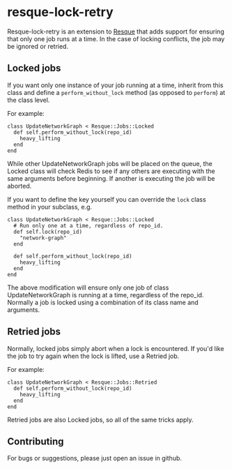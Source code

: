 resque-lock-retry
=================

Resque-lock-retry is an extension to
[Resque](http://github.com/defunkt/resque) that adds support for ensuring that
only one job runs at a time. In the case of locking conflicts, the job may be
ignored or retried.

Locked jobs
------------

If you want only one instance of your job running at a time, inherit from this
class and define a `perform_without_lock` method (as opposed to `perform`) at
the class level.

For example:

    class UpdateNetworkGraph < Resque::Jobs::Locked
      def self.perform_without_lock(repo_id)
        heavy_lifting
      end
    end

While other UpdateNetworkGraph jobs will be placed on the queue, the Locked
class will check Redis to see if any others are executing with the same
arguments before beginning. If another is executing the job will be aborted.

If you want to define the key yourself you can override the `lock` class
method in your subclass, e.g.

    class UpdateNetworkGraph < Resque::Jobs::Locked
      # Run only one at a time, regardless of repo_id.
      def self.lock(repo_id)
        "network-graph"
      end

      def self.perform_without_lock(repo_id)
        heavy_lifting
      end
    end

The above modification will ensure only one job of class UpdateNetworkGraph is
running at a time, regardless of the repo_id. Normally a job is locked using a
combination of its class name and arguments.

Retried jobs
------------

Normally, locked jobs simply abort when a lock is encountered. If you'd like
the job to try again when the lock is lifted, use a Retried job.

For example:

    class UpdateNetworkGraph < Resque::Jobs::Retried
      def self.perform_without_lock(repo_id)
        heavy_lifting
      end
    end

Retried jobs are also Locked jobs, so all of the same tricks apply.


Contributing
------------

For bugs or suggestions, please just open an issue in github.